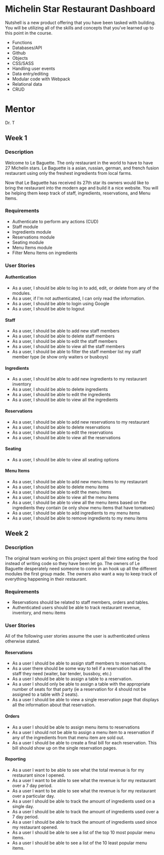 # Michelin Star Restaurant Dashboard

Nutshell is a new product offering that you have been tasked with building. 
You will be utilizing all of the skills and concepts that you've learned up to this point in the course.

- Functions
- Databases/API
- Github
- Objects
- CSS/SASS
- Handling user events
- Data entry/editing
- Modular code with Webpack
- Relational data
- CRUD

# Mentor
Dr. T

## Week 1

### Description
Welcome to Le Baguette.  The only restaurant in the world to have to have 27 Michelin stars. Le Baguette is a asian, russian, german, and french fusion restaurant using only the freshest ingredients from local farms.

Now that Le Baguette has received its 27th star its owners would like to bring the restaurant into the modern age and build it a nice website.  You will be helping them keep track of staff, ingredients, reservations, and Menu Items.

### Requirements

* Authenticate to perform any actions (CUD)
* Staff module
* Ingredients module
* Reservations module
* Seating module
* Menu Items module
* Filter Menu Items on ingredients

### User Stories

#### Authentication
- As a user, I should be able to log in to add, edit, or delete from any of the modules.
- As a user, if I'm not authenticated, I can only read the information.
- As a user, I should be able to login using Google
- As a user, I should be able to logout

#### Staff
- As a user, I should be able to add new staff members
- As a user, I should be able to delete staff members
- As a user, I should be able to edit the staff members
- As a user, I should be able to view all the staff members
- As a user, I should be able to filter the staff member list my staff member type (ie show only waiters or busboys)

#### Ingredients
- As a user, I should be able to add new ingredients to my restaurant inventory
- As a user, I should be able to delete ingredients
- As a user, I should be able to edit the ingredients
- As a user, I should be able to view all the ingredients

#### Reservations
- As a user, I should be able to add new reservations to my restaurant
- As a user, I should be able to delete reservations
- As a user, I should be able to edit the reservations
- As a user, I should be able to view all the reservations

#### Seating
- As a user, I should be able to view all seating options

#### Menu Items
- As a user, I should be able to add new menu items to my restaurant
- As a user, I should be able to delete menu items
- As a user, I should be able to edit the menu items
- As a user, I should be able to view all the menu items
- As a user, I should be able to view all the menu items based on the ingredients they contain (ie only show menu items that have tomatoes)
- As a user, I should be able to add ingredients to my menu items
- As a user, I should be able to remove ingredients to my menu items


## Week 2

### Description
The original team working on this project spent all their time eating the food instead of writing code so they have been let go.  The owners of Le Baguette desperately need someone to come in an hook up all the different modules the first group made.  The owners also want a way to keep track of everything happening in their restaurant.

### Requirements
* Reservations should be related to staff members, orders and tables.
* Authenticated users should be able to track restaurant revenue, inventory, and menu items

### User Stories
All of the following user stories assume the user is authenticated unless otherwise stated.

#### Reservations
- As a user I should be able to assign staff members to reservations.
- As a user there should be some way to tell if a reservation has all the staff they need (waiter, bar tender, bussboy, etc.)
- As a user I should be able to assign a table to a reservation.
- As a user I should only be able to assign a table with the appropriate number of seats for that party (ie a reservation for 4 should not be assigned to a table with 2 seats).  
- As a user I should be able to view a single reservation page that displays all the information about that reservation.

#### Orders
- As a user I should be able to assign menu items to reservations
- As a user I should not be able to assign a menu item to a reservation if any of the ingredients from that menu item are sold out.
- As a user I should be able to create a final bill for each reservation.  This bill should show up on the single reservation pages.

#### Reporting
- As a user I want to be able to see what the total revenue is for my restaurant since I opened.
- As a user I want to be able to see what the revenue is for my restaurant over a 7 day period.
- As a user I want to be able to see what the revenue is for my restaurant over a particular day.
- As a user I should be able to track the amount of ingredients used on a single day.
- As a user I should be able to track the amount of ingredients used over a 7 day period.
- As a user I should be able to track the amount of ingredients used since my restaurant opened.
- As a user I should be able to see a list of the top 10 most popular menu items.
- As a user I should be able to see a list of the 10 least popular menu items.
